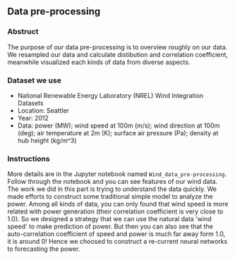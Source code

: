 ## Data pre-processing

### Abstruct

The purpose of our data pre-processing is to overview roughly on our data. We resampled our data and calculate distibution and correlation coefficient, meanwhile visualized each kinds of data from diverse aspects.

### Dataset we use

* National Renewable Energy Laboratory (NREL) Wind Integration Datasets
* Location: Seattler
* Year: 2012
* Data: power (MW); 
        wind speed at 100m (m/s); 
        wind direction at 100m (deg); 
        air temperature at 2m (K); 
        surface air pressure (Pa); 
        density at hub height (kg/m^3)


### Instructions 

More details are in the Jupyter notebook named `Wind_data_pre-processing`. Follow through the notebook and you can see features of our wind data.
The work we did in this part is trying to understand the data quickly. We made efforts to construct some traditional simple model to analyze the power. Among all kinds of data, you can only found that wind speed is more related with power generation (their correlation coefficient is very close to 1.0). So we designed a strategy that we can use the natural data 'wind speed' to make prediction of power. But then you can also see that the auto-correlation coefficient of speed and power is much far away form 1.0, it is around 0! Hence we choosed to construct a re-current neural networks to forecasting the power.



